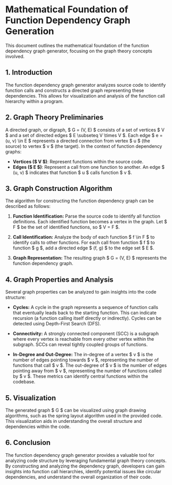 # Mathematical Foundation of Function Dependency Graph Generation

This document outlines the mathematical foundation of the function dependency graph generator, focusing on the graph theory concepts involved.

## 1. Introduction

The function dependency graph generator analyzes source code to identify function calls and constructs a directed graph representing these dependencies. This allows for visualization and analysis of the function call hierarchy within a program.

## 2. Graph Theory Preliminaries

A directed graph, or digraph, $ G = (V, E) $ consists of a set of vertices $ V $ and a set of directed edges $ E \subseteq V \times V $. Each edge $ e = (u, v) \in E $ represents a directed connection from vertex $ u $ (the source) to vertex $ v $ (the target). In the context of function dependency graphs:

* **Vertices ($ V $)**: Represent functions within the source code.
* **Edges ($ E $)**: Represent a call from one function to another. An edge $ (u, v) $ indicates that function $ u $ calls function $ v $.

## 3. Graph Construction Algorithm

The algorithm for constructing the function dependency graph can be described as follows:

1. **Function Identification:** Parse the source code to identify all function definitions. Each identified function becomes a vertex in the graph. Let $ F $ be the set of identified functions, so $ V = F $.

2. **Call Identification:** Analyze the body of each function $ f \in F $ to identify calls to other functions. For each call from function $ f $ to function $ g $, add a directed edge $ (f, g) $ to the edge set $ E $.

3. **Graph Representation:** The resulting graph $ G = (V, E) $ represents the function dependency graph.

## 4. Graph Properties and Analysis

Several graph properties can be analyzed to gain insights into the code structure:

* **Cycles:** A cycle in the graph represents a sequence of function calls that eventually leads back to the starting function. This can indicate recursion (a function calling itself directly or indirectly). Cycles can be detected using Depth-First Search (DFS).

* **Connectivity:** A strongly connected component (SCC) is a subgraph where every vertex is reachable from every other vertex within the subgraph. SCCs can reveal tightly coupled groups of functions.

* **In-Degree and Out-Degree:** The in-degree of a vertex $ v $ is the number of edges pointing towards $ v $, representing the number of functions that call $ v $. The out-degree of $ v $ is the number of edges pointing away from $ v $, representing the number of functions called by $ v $. These metrics can identify central functions within the codebase.

## 5. Visualization

The generated graph $ G $ can be visualized using graph drawing algorithms, such as the spring layout algorithm used in the provided code. This visualization aids in understanding the overall structure and dependencies within the code.

## 6. Conclusion

The function dependency graph generator provides a valuable tool for analyzing code structure by leveraging fundamental graph theory concepts. By constructing and analyzing the dependency graph, developers can gain insights into function call hierarchies, identify potential issues like circular dependencies, and understand the overall organization of their code.